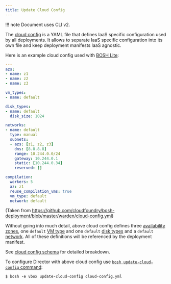 ```yaml
---
title: Update Cloud Config
---
```


!!! note
    Document uses CLI v2.

The [cloud config](terminology.md#cloud-config) is a YAML file that defines IaaS specific configuration used by all deployments. It allows to separate IaaS specific configuration into its own file and keep deployment manifests IaaS agnostic.

Here is an example cloud config used with [BOSH Lite](terminology.md#bosh-lite):

```yaml
---
azs:
- name: z1
- name: z2
- name: z3

vm_types:
- name: default

disk_types:
- name: default
  disk_size: 1024

networks:
- name: default
  type: manual
  subnets:
  - azs: [z1, z2, z3]
    dns: [8.8.8.8]
    range: 10.244.0.0/24
    gateway: 10.244.0.1
    static: [10.244.0.34]
    reserved: []

compilation:
  workers: 5
  az: z1
  reuse_compilation_vms: true
  vm_type: default
  network: default
```

(Taken from <https://github.com/cloudfoundry/bosh-deployment/blob/master/warden/cloud-config.yml>)

Without going into much detail, above cloud config defines three [availability zones](terminology.md#az), one `default` [VM type](terminology.md#vm-type) and one `default` [disk types](terminology.md#disk-type) and a `default` [network](networks.md). All of these definitions will be referenced by the deployment manifest.

See [cloud config schema](cloud-config.md) for detailed breakdown.

To configure Director with above cloud config use [`bosh update-cloud-config` command](cli-v2.md#update-cloud-config):

```shell
$ bosh -e vbox update-cloud-config cloud-config.yml
```
